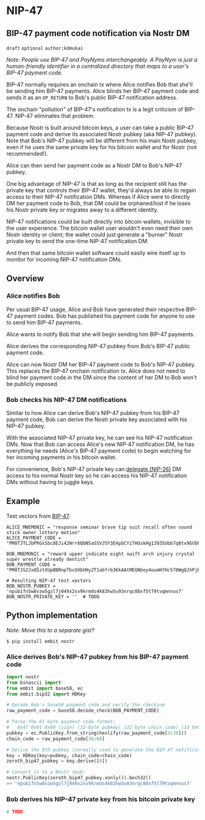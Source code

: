 NIP-47
======

BIP-47 payment code notification via Nostr DM
-----------------------------------

`draft` `optional` `author:kdmukai`

_Note: People use BIP-47 and PayNyms interchangeably. A PayNym is just a human-friendly identifier in a centralized directory that maps to a user's BIP-47 payment code._

BIP-47 normally requires an onchain tx where Alice notifies Bob that she'll be sending him BIP-47 payments. Alice blinds her BIP-47 payment code and sends it as an `OP_RETURN` to Bob's public BIP-47 notification address.

The onchain "pollution" of BIP-47's notification tx is a legit criticism of BIP-47. NIP-47 eliminates that problem.

Because Nostr is built around bitcoin keys, a user can take a public BIP-47 payment code and derive its associated Nostr pubkey (aka NIP-47 pubkey). Note that Bob's NIP-47 pubkey will be different from his main Nostr pubkey, even if he uses the same private key for his bitcoin wallet and for Nostr (not recommended!).

Alice can then send her payment code as a Nostr DM to Bob's NIP-47 pubkey.

One big advantage of NIP-47 is that as long as the recipient still has the private key that controls their BIP-47 wallet, they'd always be able to regain access to their NIP-47 notification DMs. Whereas if Alice were to directly DM her payment code to Bob, that DM could be orphaned/lost if he loses his Nostr private key or migrates away to a different identity.

NIP-47 notifications could be built directly into bitcoin wallets, invisible to the user experience. The bitcoin wallet user wouldn't even need their own Nostr identity or client; the wallet could just generate a "burner" Nostr private key to send the one-time NIP-47 notification DM.

And then that same bitcoin wallet software could easily wire itself up to monitor for incoming NIP-47 notification DMs.


## Overview
### Alice notifies Bob
Per usual BIP-47 usage, Alice and Bob have generated their respective BIP-47 payment codes. Bob has published his payment code for anyone to use to send him BIP-47 payments.

Alice wants to notify Bob that she will begin sending him BIP-47 payments.

Alice derives the corresponding NIP-47 pubkey from Bob's BIP-47 public payment code.

Alice can now Nostr DM her BIP-47 payment code to Bob's NIP-47 pubkey. This replaces the BIP-47 onchain notification tx. Alice does not need to blind her payment code in the DM since the content of her DM to Bob won't be publicly exposed.


### Bob checks his NIP-47 DM notifications
Similar to how Alice can derive Bob's NIP-47 pubkey from his BIP-47 payment code, Bob can derive the Nostr private key associated with his NIP-47 pubkey.

With the associated NIP-47 private key, he can see his NIP-47 notification DMs. Now that Bob can access Alice's new NIP-47 notification DM, he has everything he needs (Alice's BIP-47 payment code) to begin watching for her incoming payments in his bitcoin wallet.

For convenience, Bob's NIP-47 private key can [delegate (NIP-26)](26.md) DM access to his normal Nostr key so he can access his NIP-47 notification DMs without having to juggle keys.


## Example
Test vectors from [BIP-47](https://github.com/bitcoin/bips/blob/master/bip-0047.mediawiki):
```
ALICE_MNEMONIC = "response seminar brave tip suit recall often sound stick owner lottery motion"
ALICE_PAYMENT_CODE = "PM8TJTLJbPRGxSbc8EJi42Wrr6QbNSaSSVJ5Y3E4pbCYiTHUskHg13935Ubb7q8tx9GVbh2UuRnBc3WSyJHhUrw8KhprKnn9eDznYGieTzFcwQRya4GA"

BOB_MNEMONIC = "reward upper indicate eight swift arch injury crystal super wrestle already dentist"
BOB_PAYMENT_CODE = "PM8TJS2JxQ5ztXUpBBRnpTbcUXbUHy2T1abfrb3KkAAtMEGNbey4oumH7Hc578WgQJhPjBxteQ5GHHToTYHE3A1w6p7tU6KSoFmWBVbFGjKPisZDbP97"
```

```
# Resulting NIP-47 test vectors
BOB_NOSTR_PUBKEY = 'npub1fn5w8vzw5gzl7j049x2sv9krmds4k83hw5u93nrqc88xf5t79tvqmnnus7'
BOB_NOSTR_PRIVATE_KEY = ''  # TODO
```


## Python implementation
_Note: Move this to a separate gist?_
```
$ pip install embit nostr
```

### Alice derives Bob's NIP-47 pubkey from his BIP-47 payment code
```python
import nostr
from binascii import 
from embit import base58, ec
from embit.bip32 import HDKey

# Decode Bob's base58 payment code and verify the checksum
raw_payment_code = base58.decode_check(BOB_PAYMENT_CODE)

# Parse the 81-byte payment code format:
#   0x47 0x01 0x00 (sign) (32-byte pubkey) (32-byte chain code) (13 0x00 bytes)
pubkey = ec.PublicKey.from_string(hexlify(raw_payment_code[3:36]))
chain_code = raw_payment_code[36:68]

# Derive the 0th pubkey (normally used to generate the BIP-47 notification addr)
key = HDKey(key=pubkey, chain_code=chain_code)
zeroth_bip47_pubkey = key.derive([0])

# Convert it to a Nostr npub:
nostr.PublicKey(zeroth_bip47_pubkey.xonly()).bech32()
>> 'npub1fn5w8vzw5gzl7j049x2sv9krmds4k83hw5u93nrqc88xf5t79tvqmnnus7'
```


### Bob derives his NIP-47 private key from his bitcoin private key
```python
# TODO
```
